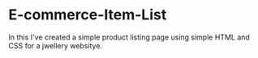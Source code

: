 # E-commerce-Item-List
In this I've created a simple product listing page using simple HTML and CSS for a jwellery websitye.

